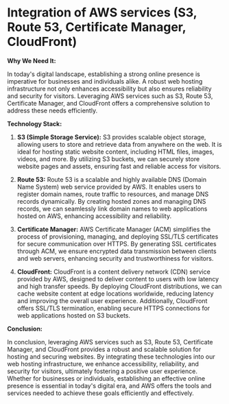# Integration of AWS services (S3, Route 53, Certificate Manager, CloudFront)

**Why We Need It:**

In today's digital landscape, establishing a strong online presence is imperative for businesses and individuals alike. A robust web hosting infrastructure not only enhances accessibility but also ensures reliability and security for visitors. Leveraging AWS services such as S3, Route 53, Certificate Manager, and CloudFront offers a comprehensive solution to address these needs efficiently.

**Technology Stack:**

1. **S3 (Simple Storage Service):** S3 provides scalable object storage, allowing users to store and retrieve data from anywhere on the web. It is ideal for hosting static website content, including HTML files, images, videos, and more. By utilizing S3 buckets, we can securely store website pages and assets, ensuring fast and reliable access for visitors.

2. **Route 53:** Route 53 is a scalable and highly available DNS (Domain Name System) web service provided by AWS. It enables users to register domain names, route traffic to resources, and manage DNS records dynamically. By creating hosted zones and managing DNS records, we can seamlessly link domain names to web applications hosted on AWS, enhancing accessibility and reliability.

3. **Certificate Manager:** AWS Certificate Manager (ACM) simplifies the process of provisioning, managing, and deploying SSL/TLS certificates for secure communication over HTTPS. By generating SSL certificates through ACM, we ensure encrypted data transmission between clients and web servers, enhancing security and trustworthiness for visitors.

4. **CloudFront:** CloudFront is a content delivery network (CDN) service provided by AWS, designed to deliver content to users with low latency and high transfer speeds. By deploying CloudFront distributions, we can cache website content at edge locations worldwide, reducing latency and improving the overall user experience. Additionally, CloudFront offers SSL/TLS termination, enabling secure HTTPS connections for web applications hosted on S3 buckets.

**Conclusion:**

In conclusion, leveraging AWS services such as S3, Route 53, Certificate Manager, and CloudFront provides a robust and scalable solution for hosting and securing websites. By integrating these technologies into our web hosting infrastructure, we enhance accessibility, reliability, and security for visitors, ultimately fostering a positive user experience. Whether for businesses or individuals, establishing an effective online presence is essential in today's digital era, and AWS offers the tools and services needed to achieve these goals efficiently and effectively.
